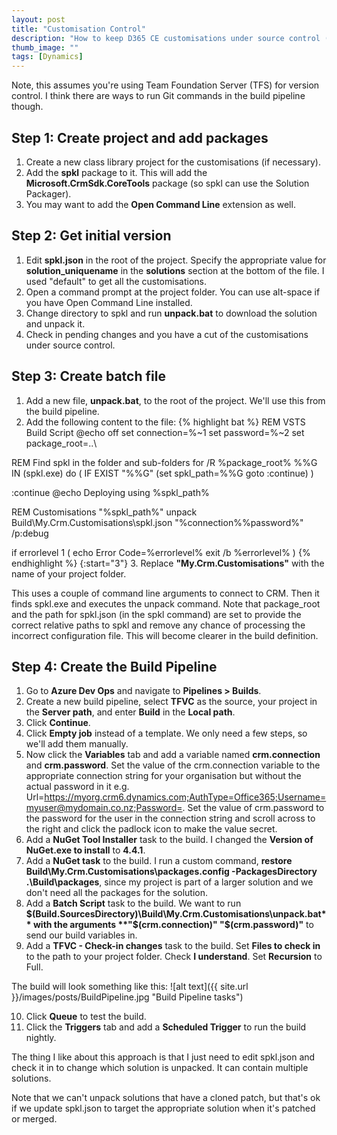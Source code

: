 ```yaml
---
layout: post
title: "Customisation Control"
description: "How to keep D365 CE customisations under source control (with a TFS build pipeline and spkl)."
thumb_image: ""
tags: [Dynamics]
---
```

Note, this assumes you're using Team Foundation Server (TFS) for version control. I think there are ways to run Git commands in the build pipeline though.

## Step 1: Create project and add packages
1. Create a new class library project for the customisations (if necessary).
2. Add the **spkl** package to it. This will add the **Microsoft.CrmSdk.CoreTools** package (so spkl can use the Solution Packager).
3. You may want to add the **Open Command Line** extension as well.

## Step 2: Get initial version
1. Edit **spkl.json** in the root of the project. Specify the appropriate value for **solution_uniquename** in the **solutions** section at the bottom of the file. I used "default" to get all the customisations.
2. Open a command prompt at the project folder. You can use alt-space if you have Open Command Line installed.
3. Change directory to spkl and run **unpack.bat** to download the solution and unpack it.
4. Check in pending changes and you have a cut of the customisations under source control.

## Step 3: Create batch file
1. Add a new file, **unpack.bat**, to the root of the project. We'll use this from the build pipeline.
2. Add the following content to the file:
{% highlight bat %}
REM VSTS Build Script
@echo off
set connection=%~1
set password=%~2
set package_root=..\

REM Find spkl in the folder and sub-folders
for /R %package_root% %%G IN (spkl.exe) do (
	IF EXIST "%%G" (set spkl_path=%%G
	goto :continue)
)

:continue
@echo Deploying using %spkl_path%

REM Customisations
"%spkl_path%" unpack Build\My.Crm.Customisations\spkl.json "%connection%%password%" /p:debug

if errorlevel 1 (
	echo Error Code=%errorlevel%
	exit /b %errorlevel%
)
{% endhighlight %}
{:start="3"}
3. Replace **"My.Crm.Customisations"** with the name of your project folder.

This uses a couple of command line arguments to connect to CRM. Then it finds spkl.exe and executes the unpack command. Note that package_root and the path for spkl.json (in the spkl command) are set to provide the correct relative paths to spkl and remove any chance of processing the incorrect configuration file. This will become clearer in the build definition.

## Step 4: Create the Build Pipeline
1. Go to **Azure Dev Ops** and navigate to **Pipelines > Builds**.
2. Create a new build pipeline, select **TFVC** as the source, your project in the **Server path**, and enter **Build** in the **Local path**.
3. Click **Continue**.
4. Click **Empty job** instead of a template. We only need a few steps, so we'll add them manually.
5. Now click the **Variables** tab and add a variable named **crm.connection** and **crm.password**. Set the value of the crm.connection variable to the appropriate connection string for your organisation but without the actual password in it e.g. Url=https://myorg.crm6.dynamics.com;AuthType=Office365;Username=myuser@mydomain.co.nz;Password=. Set the value of crm.password to the password for the user in the connection string and scroll across to the right and click the padlock icon to make the value secret.
6. Add a **NuGet Tool Installer** task to the build. I changed the **Version of NuGet.exe to install** to **4.4.1**.
7. Add a **NuGet task** to the build. I run a custom command, **restore Build\My.Crm.Customisations\packages.config -PackagesDirectory .\Build\packages**, since my project is part of a larger solution and we don't need all the packages for the solution.
8. Add a **Batch Script** task to the build. We want to run **$(Build.SourcesDirectory)\Build\My.Crm.Customisations\unpack.bat** with the arguments **"$(crm.connection)" "$(crm.password)"** to send our build variables in.
9. Add a **TFVC - Check-in changes** task to the build. Set **Files to check in** to the path to your project folder. Check **I understand**. Set **Recursion** to Full.

The build will look something like this:
![alt text]({{ site.url }}/images/posts/BuildPipeline.jpg "Build Pipeline tasks")

10. Click **Queue** to test the build.
6. Click the **Triggers** tab and add a **Scheduled Trigger** to run the build nightly.

The thing I like about this approach is that I just need to edit spkl.json and check it in to change which solution is unpacked. It can contain multiple solutions.

Note that we can't unpack solutions that have a cloned patch, but that's ok if we update spkl.json to target the appropriate solution when it's patched or merged.

